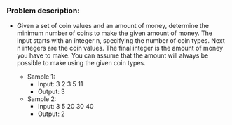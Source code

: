 ### Problem description:

- Given a set of coin values and an amount of money,
determine the minimum number of coins to make the given
amount of money. The input starts with an integer n,
specifying the number of coin types. Next n integers are the
coin values. The final integer is the amount of money you
have to make. You can assume that the amount will always
be possible to make using the given coin types.

    - Sample 1:
        - Input: 3 2 3 5 11
        - Output: 3
    - Sample 2:
        - Input: 3 5 20 30 40
        - Output: 2